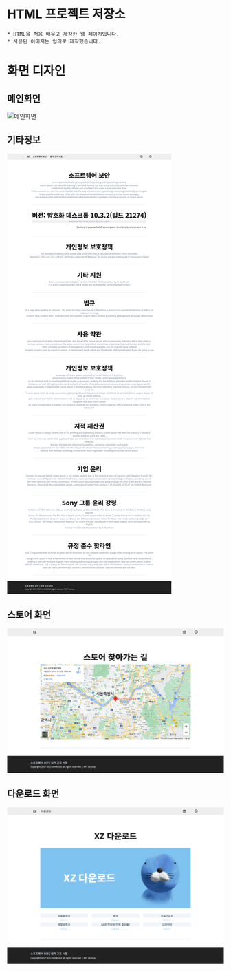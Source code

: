 # HTML 프로젝트 저장소

```
* HTML을 처음 배우고 제작한 웹 페이지입니다.
* 사용된 이미지는 임의로 제작했습니다.
```

# 화면 디자인

## 메인화면

![메인화면](docs-images/1.png)

## 기타정보

![기타정보](docs-images/2.png)

## 스토어 화면

![스토어정보](docs-images/3.png)

## 다운로드 화면

![다운로드](docs-images/4.png)